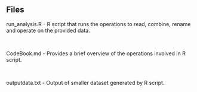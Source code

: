 Files
-----

run_analysis.R - R script that runs the operations to read, combine, rename and
operate on the provided data.

 

CodeBook.md - Provides a brief overview of the operations involved in R script.

 

outputdata.txt - Output of smaller dataset generated by R script.

 
